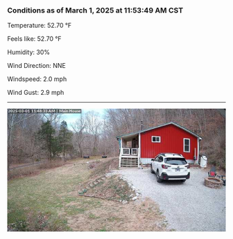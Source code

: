 ### Conditions as of March 1, 2025 at 11:53:49 AM CST 

Temperature: 52.70 &deg;F

Feels like: 52.70 &deg;F

Humidity: 30%

Wind Direction: NNE

Windspeed: 2.0 mph

Wind Gust: 2.9 mph

---

<img src="./images/latest.jpeg"/>

